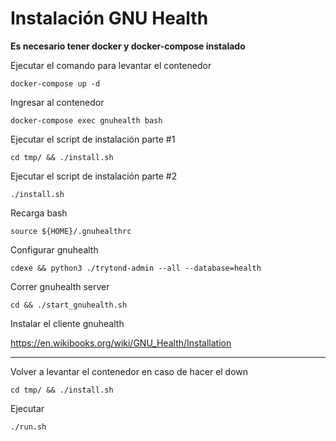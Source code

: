 # Instalación GNU Health

**Es necesario tener docker y docker-compose instalado**

Ejecutar el comando para levantar el contenedor

`docker-compose up -d`

Ingresar al contenedor

`docker-compose exec gnuhealth bash`

Ejecutar el script de instalación parte #1

`cd tmp/ && ./install.sh`

Ejecutar el script de instalación parte #2

`./install.sh`

Recarga bash

`source ${HOME}/.gnuhealthrc`

Configurar gnuhealth

`cdexe && python3 ./trytond-admin --all --database=health`

Correr gnuhealth server

`cd && ./start_gnuhealth.sh`

Instalar el cliente gnuhealth

https://en.wikibooks.org/wiki/GNU_Health/Installation

****

Volver a levantar el contenedor en caso de hacer el down

`cd tmp/ && ./install.sh`

Ejecutar

`./run.sh`
